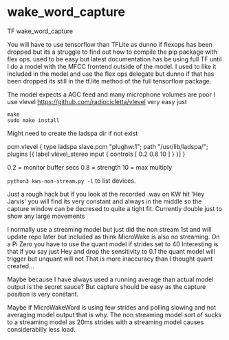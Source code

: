 # wake_word_capture
TF wake_word_capture

You will have to use tensorflow than TFLite as dunno if flexops has been dropped but its a struggle to find out how to compile the pip package with flex ops.
used to be easy but latest documentation has be using full TF until I do a model with the MFCC frontend outside of the model.
I used to like it included in the model and use the flex ops delegate but dunno if that has been dropped its still in the tf.lite method of the full tensorflow package.

The model expects a AGC feed and many microphone volumes are poor I use vlevel
https://github.com/radiocicletta/vlevel
very easy just
```
make
sudo make install
```
Might need to create the ladspa dir if not exist

pcm.vlevel {
    type ladspa
    slave.pcm "plughw:1";
    path "/usr/lib/ladspa/";
    plugins [{
        label vlevel_stereo
        input {
            controls [ 0.2 0.8 10 ]
        }
    }]
}

0.2 = monitor buffer secs
0.8 = strength
10 = max multiply

`python3 kws-non-stream.py -l` to list devices.

Just a rough hack but if you look at the recorded .wav on KW hit 'Hey Jarvis' you will find its very constant and always in the middle so the capture window can be decresed to quite a tight fit.
Currently double just to show any large movements

I normally use a streaming model but just did the non stream 1st and will update repo later but included as think MicroWake is also no streaming.
On a Pi Zero you have to use the quant model if strides set to 40
Interesting is that if you say just Hey and drop the sensitivity to 0.1 the quant model will trigger but unquant will not
That is more inaccuracy than I thought quant created...

Maybe because I have always used a running average than actual model output is the secret sauce? But capture should be easy as the capture position is very constant.

Maybe if MicroWakeWord is using few strides and polling slowing and not averaging model output that is why.
The non streaming model sort of sucks to a streaming model as 20ms strides with a streaming model causes considerabilly less load.

